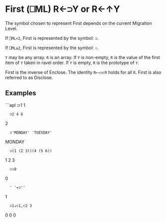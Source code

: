 <div style="display: none;">
  ↑
</div>






<h1 class="heading"><span class="name">First</span> <span class="command">(⎕ML) R←⊃Y or R←↑Y</span></h1>



The symbol chosen to represent First depends on the current Migration Level.


If  `⎕ML<2`, First is represented by the symbol: `⊃`.


If  `⎕ML≥2`, First is represented by the symbol: `↑`.


`Y` may be any array. `R` is an array. If `Y` is non-empty, `R` is the value of the first item of `Y` taken in ravel order.  If `Y` is empty, `R` is the prototype of `Y`.


First is the inverse of Enclose. The identity `R←→⊃⊂R` holds for all `R`.  First is also referred to as Disclose.


<h2 class="example">Examples</h2>
```apl
      ⊃1
1
 
      ⊃2 4 6
2
 
      ⊃'MONDAY' 'TUESDAY'
MONDAY
 
      ⊃(1 (2 3))(4 (5 6))
1  2 3
 
      ⊃⍳0
0
 
      ' '=⊃''
1
 
      ⊃1↓⊂1,⊂2 3
0  0 0
```


